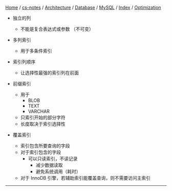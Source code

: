 [Home](https://mengxianbin.github.io) /
[cs-notes](https://mengxianbin.github.io/cs-notes/site) /
[Architecture](https://mengxianbin.github.io/cs-notes/site/Architecture) /
[Database](https://mengxianbin.github.io/cs-notes/site/Architecture/Database) /
[MySQL](https://mengxianbin.github.io/cs-notes/site/Architecture/Database/MySQL) /
[Index](https://mengxianbin.github.io/cs-notes/site/Architecture/Database/MySQL/Index) /
[Optimization](https://mengxianbin.github.io/cs-notes/site/Architecture/Database/MySQL/Index/Optimization)

* 独立的列
    * 不能是复合表达式或参数 （不可变）

* 多列索引
    * 用于多条件索引

* 索引列顺序
    * 让选择性最强的索引列在前面

* 前缀索引
    * 用于
        * BLOB
        * TEXT
        * VARCHAR
    * 只索引开始的部分字符
    * 长度取决于索引选择性

* 覆盖索引
    * 索引包含所要查询的字段
    * 对于索引包含的字段
        * 可以只读索引，不读记录
            * 减少数据读取
            * 避免系统调用（耗时）
    * 对于 InnoDB 引擎，若辅助索引能覆盖查询，则不需要访问主索引

---
